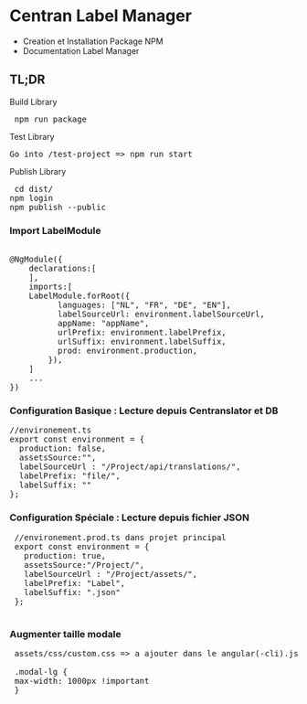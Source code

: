 # Centran Label Manager

* Creation et Installation Package NPM
* Documentation Label Manager

## TL;DR

Build Library
<pre> npm run package </pre>

Test Library

<pre>
Go into /test-project => npm run start
</pre>

Publish Library
<pre> cd dist/
npm login
npm publish --public
</pre>

### Import LabelModule 

<pre>

@NgModule({
    declarations:[
    ],
    imports:[
    LabelModule.forRoot({
          languages: ["NL", "FR", "DE", "EN"],
          labelSourceUrl: environment.labelSourceUrl,
          appName: "appName",
          urlPrefix: environment.labelPrefix,
          urlSuffix: environment.labelSuffix,
          prod: environment.production,
        }),
    ]
    ...
})
</pre>
        
###  Configuration Basique : Lecture depuis Centranslator et DB

<pre>
//environement.ts
export const environment = {
  production: false,
  assetsSource:"",
  labelSourceUrl : "/Project/api/translations/",
  labelPrefix: "file/",
  labelSuffix: ""
};
</pre>
    
###  Configuration Spéciale  : Lecture depuis fichier JSON

 <pre>
 //environement.prod.ts dans projet principal
 export const environment = {
   production: true,
   assetsSource:"/Project/",
   labelSourceUrl : "/Project/assets/",
   labelPrefix: "Label",
   labelSuffix: ".json"
 };
 </pre>
 
 
 ### Augmenter taille modale 
 
 <pre>
 assets/css/custom.css => a ajouter dans le angular(-cli).json 
 
 .modal-lg {
 max-width: 1000px !important
 }
 </pre>
 
 